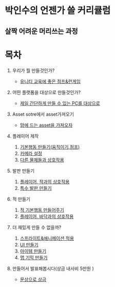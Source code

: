 박인수의 언젠가 쓸 커리큘럼
=======================
살짝 어려운 머리쓰는 과정
----------------
# 목차  

1. 우리가 뭘 만들것인가?
   * [유니티 교육에 좋은 점프&런게임](lecture/lecture1.md)

1. 어떤 플랫폼을 대상으로 만들것인가?
   * [제일 간단하게 만들 수 있는 PC를 대상으로](lecture/lecture2.md)
   
1. Asset sotre에서 asset가져오기
   * [맘에 드는 asset을 가져오자](lecture/lectureA.md)  
   
2. 플레이어 제작
   1. [기본행동 만들기(움직이기,점프)](lecture/lecture3-1.md)  
   2. [카메라 설정](lecture/lecture3-2.md)
   3. [다른 물체들과 상호작용](lecture/lecture3-3.md)

2. 발판 만들기
   1. [플레이어, 적과의 상호작용](lecture/lecture4-1.md)
   2. [특수 발판 만들기](lecture/lecture4-2.md)
   
3. 적 만들기
   1. [적 기본행동 만들어주기](lecture/lecture5-1.md)
   2. [플레이어, 바닥과의 상호작용](lecture/lecture5-2.md)
   
4. 더 재밌게 만들 수 없을까?
   1. [스프라이트&애니메이션 적용](lecture/lecture6-1.md)
   1. [UI 만들기](lecture/lecture6-2.md)
   1. [아이템 만들기](lecture/lecture6-3.md)
   2. [맵 기믹 만들기](lecture/lecture6-4.md)

5. 만들어서 발표해봅시다(상금 내사비 5만원 )  
   * [문상으로 상금](lecture/lecture7.md)
